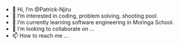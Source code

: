 - 👋 Hi, I’m @Patrick-Njiru
- 👀 I’m interested in coding, problem solving, shooting pool.
- 🌱 I’m currently learning software engineering in Moringa School.
- 💞️ I’m looking to collaborate on ...
- 📫 How to reach me ...

<!---
Patrick-Njiru/Patrick-Njiru is a ✨ special ✨ repository because its `README.md` (this file) appears on your GitHub profile.
You can click the Preview link to take a look at your changes.
--->
